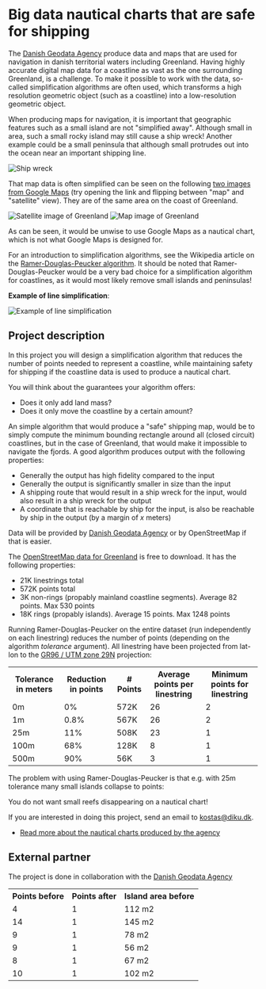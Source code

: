 # Big data nautical charts that are safe for shipping

The [Danish Geodata Agency](http://www.gst.dk/English/) produce data and maps that are used for navigation in danish territorial waters including Greenland. Having highly accurate digital map data for a coastline as vast as the one surrounding Greenland, is a challenge. To make it possible to work with the data, so-called simplification algorithms are often used, which transforms a high resolution geometric object (such as a coastline) into a low-resolution geometric object.

When producing maps for navigation, it is important that geographic features such as a small island are not "simplified away". Although small in area, such a small rocky island may still cause a ship wreck! Another example could be a small peninsula that although small protrudes out into the ocean near an important shipping line.

![Ship wreck](http://upload.wikimedia.org/wikipedia/commons/thumb/c/cc/8_-_AmStar_7.JPG/360px-8_-_AmStar_7.JPG)

That map data is often simplified can be seen on the following [two images from Google Maps](https://maps.google.com/?ll=64.016452,-51.627846&spn=0.098822,0.363579&t=h&z=12) (try opening the link and flipping between "map" and "satellite" view). They are of the same area on the coast of Greenland.

![Satellite image of Greenland](http://i.imm.io/SdqG.png)  ![Map image of Greenland](http://i.imm.io/SdqU.png) 

As can be seen, it would be unwise to use Google Maps as a nautical chart, which is not what Google Maps is designed for.

For an introduction to simplification algorithms, see the Wikipedia article on the [Ramer-Douglas-Peucker algorithm](http://en.wikipedia.org/wiki/Ramer%E2%80%93Douglas%E2%80%93Peucker_algorithm). It should be noted that Ramer-Douglas-Peucker would be a very bad choice for a simplification algorithm for coastlines, as it would most likely remove small islands and peninsulas!

**Example of line simplification**:

![Example of line simplification](http://upload.wikimedia.org/wikipedia/commons/thumb/3/30/Douglas-Peucker_animated.gif/220px-Douglas-Peucker_animated.gif)

## Project description

In this project you will design a simplification algorithm that reduces the number of points needed to represent a coastline, while maintaining safety for shipping if the coastline data is used to produce a nautical chart.

You will think about the guarantees your algorithm offers:

* Does it only add land mass?
* Does it only move the coastline by a certain amount?

An simple algorithm that would produce a "safe" shipping map, would be to simply compute the minimum bounding rectangle around all (closed circuit) coastlines, but in the case of Greenland, that would make it impossible to navigate the fjords. A good algorithm produces output with the following properties:

* Generally the output has high fidelity compared to the input
* Generally the output is significantly smaller in size than the input
* A shipping route that would result in a ship wreck for the input, would also result in a ship wreck for the output
* A coordinate that is reachable by ship for the input, is also be reachable by ship in the output (by a margin of *x* meters)

Data will be provided by [Danish Geodata Agency](http://www.gst.dk/English/) or by OpenStreetMap if that is easier.

The [OpenStreetMap data for Greenland](http://download.cloudmade.com/americas/northern_america/greenland#downloads_breadcrumbs) is free to download. It has the following properties:

* 21K linestrings total
* 572K points total
* 3K non-rings (propably mainland coastline segments). Average 82 points. Max 530 points
* 18K rings (propably islands). Average 15 points. Max 1248 points

Running Ramer-Douglas-Peucker on the entire dataset (run independently on each linestring) reduces the number of points (depending on the algorithm *tolerance* argument). All linestring have been projected from lat-lon to the [GR96 / UTM zone 29N](http://georepository.com/crs_3189/GR96-UTM-zone-29N.html) projection:

<table>
	<tr>
		<th>Tolerance in meters</th>
		<th>Reduction in points</th>
		<th># Points</th>
		<th>Average points per linestring</th>
		<th>Minimum points for linestring</th>		
	</tr>
	<tr>
		<td>0m</td>
		<td>0%</td>
		<td>572K</td>
		<td>26</td>
		<td>2</td>
	</tr>
	<tr>
		<td>1m</td>
		<td>0.8%</td>
		<td>567K</td>
		<td>26</td>
		<td>2</td>
	</tr>
	<tr>
		<td>25m</td>
		<td>11%</td>
		<td>508K</td>
		<td>23</td>
		<td>1</td>
	</tr>
	<tr>
		<td>100m</td>
		<td>68%</td>
		<td>128K</td>
		<td>8</td>
		<td>1</td>
	</tr>
	<tr>
		<td>500m</td>
		<td>90%</td>
		<td>56K</td>
		<td>3</td>
		<td>1</td>
	</tr>
</table>

The problem with using Ramer-Douglas-Peucker is that e.g. with 25m tolerance many small islands collapse to points:

<table>
	<tr>
		<th>Points before</th>
		<th>Points after</th>
		<th>Island area before</th>
	</tr>
	<tr>
		<td>4</td>
		<td>1</td>
		<td>112 m2</td>		
	</tr>
	<tr>
		<td>14</td>
		<td>1</td>
		<td>145 m2</td>		
	</tr>
	<tr>
		<td>9</td>
		<td>1</td>
		<td>78 m2</td>		
	</tr>
	<tr>
		<td>9</td>
		<td>1</td>
		<td>56 m2</td>		
	</tr>
	<tr>
		<td>8</td>
		<td>1</td>
		<td>67 m2</td>		
	</tr>
	<tr>
		<td>10</td>
		<td>1</td>
		<td>102 m2</td>		
	</tr>	

You do not want small reefs disappearing on a nautical chart!

If you are interested in doing this project, send an email to kostas@diku.dk.

* [Read more about the nautical charts produced by the agency](http://www.gst.dk/English/NauticalChartsandNavigation/)


## External partner

The project is done in collaboration with the [Danish Geodata Agency](http://www.gst.dk/English/)


